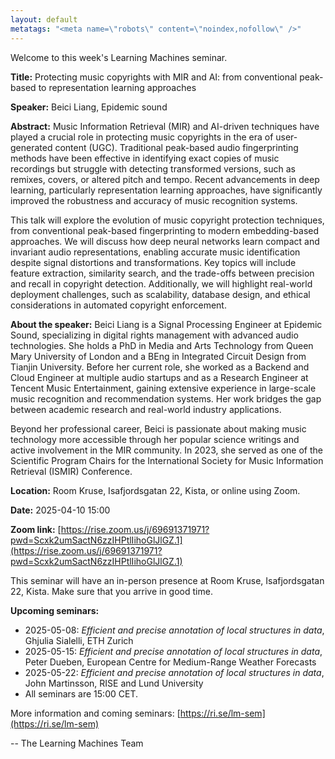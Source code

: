 ```yaml
---
layout: default
metatags: "<meta name=\"robots\" content=\"noindex,nofollow\" />"
---
```

 
Welcome to this week's Learning Machines seminar.

**Title:** Protecting music copyrights with MIR and AI: from conventional peak-based to representation learning approaches

**Speaker:** Beici Liang, Epidemic sound

**Abstract:** Music Information Retrieval (MIR) and AI-driven techniques have played a crucial role in protecting music copyrights in the era of user-generated content (UGC). Traditional peak-based audio fingerprinting methods have been effective in identifying exact copies of music recordings but struggle with detecting transformed versions, such as remixes, covers, or altered pitch and tempo. Recent advancements in deep learning, particularly representation learning approaches, have significantly improved the robustness and accuracy of music recognition systems.

This talk will explore the evolution of music copyright protection techniques, from conventional peak-based fingerprinting to modern embedding-based approaches. We will discuss how deep neural networks learn compact and invariant audio representations, enabling accurate music identification despite signal distortions and transformations. Key topics will include feature extraction, similarity search, and the trade-offs between precision and recall in copyright detection. Additionally, we will highlight real-world deployment challenges, such as scalability, database design, and ethical considerations in automated copyright enforcement.

**About the speaker:** Beici Liang is a Signal Processing Engineer at Epidemic Sound, specializing in digital rights management with advanced audio technologies. She holds a PhD in Media and Arts Technology from Queen Mary University of London and a BEng in Integrated Circuit Design from Tianjin University. Before her current role, she worked as a Backend and Cloud Engineer at multiple audio startups and as a Research Engineer at Tencent Music Entertainment, gaining extensive experience in large-scale music recognition and recommendation systems. Her work bridges the gap between academic research and real-world industry applications.

Beyond her professional career, Beici is passionate about making music technology more accessible through her popular science writings and active involvement in the MIR community. In 2023, she served as one of the Scientific Program Chairs for the International Society for Music Information Retrieval (ISMIR) Conference.

**Location:** Room Kruse, Isafjordsgatan 22, Kista, or online using Zoom.

**Date:** 2025-04-10 15:00

**Zoom link:** [https://rise.zoom.us/j/69691371971?pwd=Scxk2umSactN6zzIHPtlIihoGlJlGZ.1](https://rise.zoom.us/j/69691371971?pwd=Scxk2umSactN6zzIHPtlIihoGlJlGZ.1)


This seminar will have an in-person presence at Room Kruse, Isafjordsgatan 22, Kista. Make sure that you arrive in good time.


**Upcoming seminars:**

* 2025-05-08: *Efficient and precise annotation of local structures in data*, Ghjulia Sialelli, ETH Zurich
* 2025-05-15: *Efficient and precise annotation of local structures in data*, Peter Dueben, European Centre for Medium-Range Weather Forecasts
* 2025-05-22: *Efficient and precise annotation of local structures in data*, John Martinsson, RISE and Lund University
* All seminars are 15:00 CET.

More information and coming seminars: [https://ri.se/lm-sem](https://ri.se/lm-sem)

-- The Learning Machines Team

